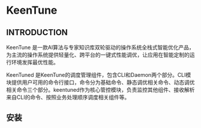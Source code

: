 # KeenTune
## INTRODUCTION
KeenTune 是一款AI算法与专家知识库双轮驱动的操作系统全栈式智能优化产品，为主流的操作系统提供轻量化、跨平台的一键式性能调优，让应用在智能定制的运行环境发挥最优性能。

KeenTuned 是KeenTune的调度管理组件，包含CLI和Daemon两个部分。CLI模块提供用户可用的命令行接口，命令分为基础命令、静态调优相关命令、动态调优相关命令三个部分。keentuned作为核心管控模块，负责监控其他组件、接收解析来自CLI的命令、按照业务处理顺序调度相关组件等。

## 安装